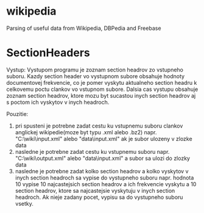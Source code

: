 wikipedia
=========

Parsing of useful data from Wikipedia, DBPedia and Freebase 

SectionHeaders
=========

Vystup:
Vystupom programu je zoznam section headrov zo vstupneho suboru. Kazdy section header vo vystupnom subore obsahuje hodnoty documentovej frekvencie, co je pomer vyskytu aktualneho section headru k celkovemu poctu clankov vo vstupnom subore.
Dalsia cas vystupu obsahuje zoznam section headrov, ktore mozu byt sucastou inych section headrov aj s poctom ich vyskytov v inych headroch.

Pouzitie:
1. pri spusteni je potrebne zadat cestu ku vstupnemu suboru clankov anglickej wikipedie(moze byt typu .xml alebo .bz2)
	napr. "C:\wiki\input.xml" alebo "data\input.xml" ak je subor ulozeny v zlozke data 
2. nasledne je potrebne zadat cestu ku vstupnemu suboru 
	napr. "C:\wiki\output.xml" alebo "data\input.xml" a subor sa ulozi do zlozky data
3. nasledne je potrebne zadat kolko section headrov a kolko vyskytov v inych section headroch sa vypise do vystupneho suboru 
	napr. hodnota 10 vypise 10 najcastejsich section headrov a ich frekvencie vyskytu a 10 section headrov, ktore sa najcastejsie vyskytuju v inych section headroch.
	Ak nieje zadany pocet, vypisu sa do vystupneho suboru vsetky.